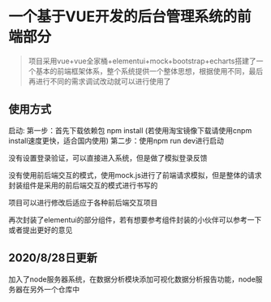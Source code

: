 # 一个基于VUE开发的后台管理系统的前端部分

> 项目采用vue+vue全家桶+elementui+mock+bootstrap+echarts搭建了一个基本的前端框架体系，整个系统提供一个整体思想，根据使用不同，最后再进行不同的需求调试改动就可以进行使用了

## 使用方式

启动:
第一步：首先下载依赖包 npm install (若使用淘宝镜像下载请使用cnpm install速度更快，适合国内使用)
第二步：使用npm run dev进行启动

没有设置登录验证，可以直接进入系统，但是做了模拟登录反馈

没有使用前后端交互的模式，使用mock.js进行了前端请求模拟，但是整体的请求封装组件是采用的前后端交互的模式进行书写的

项目可以进行修改后适应于各种前后端交互项目

再次封装了elementui的部分组件，若有想要参考组件封装的小伙伴可以参考一下或者提出更好的意见

## 2020/8/28日更新
加入了node服务器系统，在数据分析模块添加可视化数据分析报告功能，node服务器在另外一个仓库中




